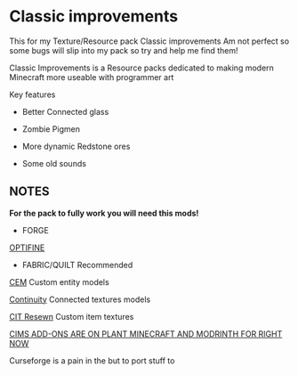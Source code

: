 # Classic improvements
This for my Texture/Resource pack Classic improvements Am not perfect so some bugs will slip into my pack so try and help me find them!

Classic Improvements is a Resource packs dedicated to making modern Minecraft more useable with programmer art

Key features 

+ Better Connected glass
 
+ Zombie Pigmen 

+ More dynamic Redstone ores

+ Some old sounds

## NOTES

**For the pack to fully work you will need this mods!**         

+ FORGE 
 
 [OPTIFINE](https://optifine.net/downloads)  

+ FABRIC/QUILT  Recommended

 [CEM](https://modrinth.com/mod/cem/versions)    Custom entity models

 [Continuity](https://modrinth.com/mod/continuity/versions)    Connected textures models 

 [CIT Resewn](https://modrinth.com/mod/cit-resewn/versions)    Custom item textures

[CIMS ADD-ONS ARE ON PLANT MINECRAFT AND MODRINTH FOR RIGHT NOW](https://www.planetminecraft.com/member/deadbushcarrot/)

Curseforge is a pain in the but to port stuff to




